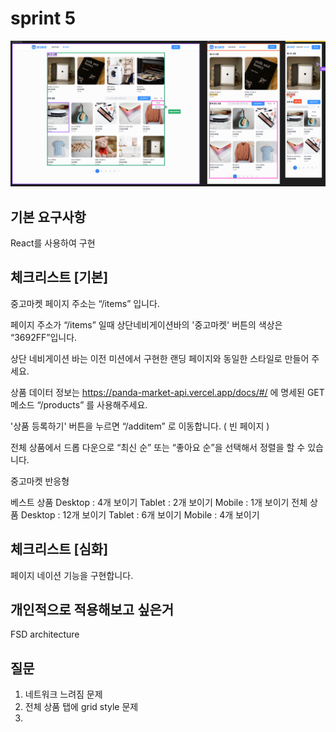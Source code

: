 # sprint 5

![alt text](exampleImage/image.png)

## 기본 요구사항

React를 사용하여 구현

## 체크리스트 [기본]

중고마켓 페이지 주소는 “/items” 입니다.

페이지 주소가 “/items” 일때 상단네비게이션바의 '중고마켓' 버튼의 색상은 “3692FF”입니다.

상단 네비게이션 바는 이전 미션에서 구현한 랜딩 페이지와 동일한 스타일로 만들어 주세요.

상품 데이터 정보는 https://panda-market-api.vercel.app/docs/#/ 에 명세된 GET 메소드 “/products” 를 사용해주세요.

'상품 등록하기' 버튼을 누르면 “/additem” 로 이동합니다. ( 빈 페이지 )

전체 상품에서 드롭 다운으로 “최신 순” 또는 “좋아요 순”을 선택해서 정렬을 할 수 있습니다.

중고마켓 반응형

베스트 상품
Desktop : 4개 보이기
Tablet : 2개 보이기
Mobile : 1개 보이기
전체 상품
Desktop : 12개 보이기
Tablet : 6개 보이기
Mobile : 4개 보이기

## 체크리스트 [심화]

페이지 네이션 기능을 구현합니다.

## 개인적으로 적용해보고 싶은거

FSD architecture

## 질문

1. 네트워크 느려짐 문제
2. 전체 상품 탭에 grid style 문제
3. 